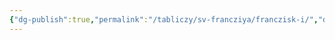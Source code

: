```yaml
---
{"dg-publish":true,"permalink":"/tabliczy/sv-francziya/franczisk-i/","dgPassFrontmatter":true}
---
```



